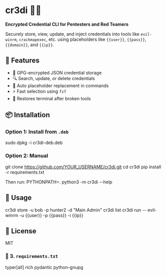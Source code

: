 # cr3di 🧠🔐

**Encrypted Credential CLI for Pentesters and Red Teamers**

Securely store, view, update, and inject credentials into tools like `evil-winrm`, `crackmapexec`, etc. using placeholders like `{{user}}`, `{{pass}}`, `{{domain}}`, and `{{ip}}`.

## 🚀 Features

- 🔐 GPG-encrypted JSON credential storage
- 🔍 Search, update, or delete credentials
- 🧠 Auto placeholder replacement in commands
- ⚡️ Fast selection using `fzf`
- 🧹 Restores terminal after broken tools

## 📦 Installation

### Option 1: Install from `.deb`

sudo dpkg -i cr3di-deb.deb

### Option 2: Manual

git clone https://github.com/YOUR_USERNAME/cr3di.git
cd cr3di
pip install -r requirements.txt

Then run:
PYTHONPATH=. python3 -m cr3di --help

## 🔧 Usage

cr3di store -u bob -p hunter2 -d "Main Admin"
cr3di list
cr3di run -- evil-winrm -u {{user}} -p {{pass}} -i {{ip}}


## 📜 License

MIT

### 📜 3. `requirements.txt`

typer[all]
rich
pydantic
python-gnupg
